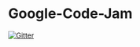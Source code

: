 # Google-Code-Jam

[![Gitter](https://badges.gitter.im/Join%20Chat.svg)](https://gitter.im/iamaaditya/Google-Code-Jam?utm_source=badge&utm_medium=badge&utm_campaign=pr-badge&utm_content=badge)